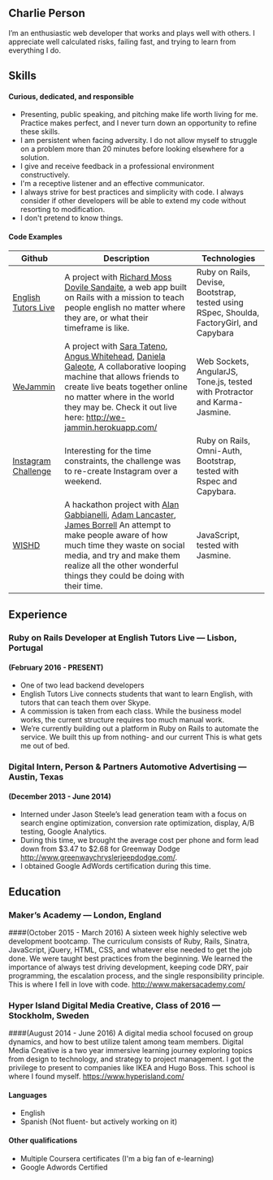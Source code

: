 ## Charlie Person

I’m an enthusiastic web developer that works and plays well with others. I appreciate well calculated risks, failing fast, and trying to learn from everything I do.

## Skills

#### Curious, dedicated, and responsible

- Presenting, public speaking, and pitching make life worth living for me. Practice makes perfect, and I never turn down an opportunity to refine these skills.
- I am persistent when facing adversity. I do not allow myself to struggle on a problem more than 20 minutes before looking elsewhere for a solution.
- I give and receive feedback in a professional environment constructively.
- I'm a receptive listener and an effective communicator.
- I always strive for best practices and simplicity with code. I always consider if other developers will be able to extend my code without resorting to modification.
- I don't pretend to know things.

#### Code Examples

| Github | Description | Technologies
|-------------|-------------|-------------|
[English Tutors Live](https://github.com/charlieperson/etl) | A project with [Richard Moss](https://github.com/ric9176/etl) [Dovile Sandaite](https://github.com/DovileSand), a web app built on Rails with a mission to teach people english no matter where they are, or what their timeframe is like. | Ruby on Rails, Devise, Bootstrap, tested using RSpec, Shoulda, FactoryGirl, and Capybara
[WeJammin](https://github.com/charlieperson/weJammin) | A project with [Sara Tateno](https://github.com/saratateno), [Angus Whitehead](https://github.com/angusjfw), [Daniela Galeote](https://github.com/DanielaGSB), A collaborative looping machine that allows friends to create live beats together online no matter where in the world they may be. Check it out live here: http://we-jammin.herokuapp.com/ | Web Sockets, AngularJS, Tone.js, tested with Protractor and Karma-Jasmine.
[Instagram Challenge](https://github.com/charlieperson/instagram-challenge) | Interesting for the time constraints, the challenge was to re-create Instagram over a weekend. | Ruby on Rails, Omni-Auth, Bootstrap, tested with Rspec and Capybara.
[WISHD](https://github.com/charlieperson/WISHD) | A hackathon project with [Alan Gabbianelli](https://github.com/AlanGabbianelli), [Adam Lancaster](https://github.com/Adzz), [James Borrell](https://github.com/JBorrell) An attempt to make people aware of how much time they waste on social media, and try and make them realize all the other wonderful things they could be doing with their time. | JavaScript, tested with Jasmine.

## Experience

### Ruby on Rails Developer at English Tutors Live — Lisbon, Portugal
#### (February 2016 - PRESENT)
- One of two lead backend developers
- English Tutors Live connects students that want to learn English, with tutors that can teach them over Skype.
- A commission is taken from each class. While the business model works, the current structure requires too much manual work.
- We’re currently building out a platform in Ruby on Rails to automate the service. We built this up from nothing- and our current This is what gets me out of bed.

### Digital Intern, Person & Partners Automotive Advertising — Austin, Texas
#### (December 2013 - June 2014)
- Interned under Jason Steele’s lead generation team with a focus on search engine optimization, conversion rate optimization, display, A/B testing, Google Analytics.
- During this time, we brought the average cost per phone and form lead down from $3.47 to $2.68 for Greenway Dodge http://www.greenwaychryslerjeepdodge.com/.
- I obtained Google AdWords certification during this time.

## Education

### Maker’s Academy — London, England
####(October 2015 - March 2016)
A sixteen week highly selective web development bootcamp. The curriculum consists of Ruby, Rails, Sinatra, JavaScript, jQuery, HTML, CSS, and whatever else needed to get the job done. We were taught best practices from the beginning. We learned the importance of always test driving development, keeping code DRY, pair programming, the escalation process, and the single responsibility principle. This is where I fell in love with code. http://www.makersacademy.com/

### Hyper Island Digital Media Creative, Class of 2016 — Stockholm, Sweden
####(August 2014 - June 2016)
A digital media school focused on group dynamics, and how to best utilize talent among team members. Digital Media Creative is a two year immersive learning journey exploring topics from design to technology, and strategy to project management. I got the privilege to present to companies like IKEA and Hugo Boss. This school is where I found myself. https://www.hyperisland.com/

#### Languages

- English
- Spanish (Not fluent- but actively working on it)

#### Other qualifications

- Multiple Coursera certificates (I'm a big fan of e-learning)
- Google Adwords Certified
